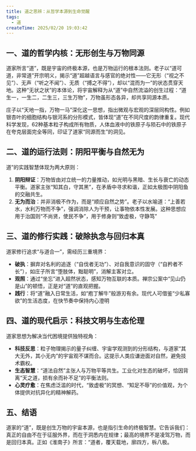 ```yaml
---
title: 道之思辨：从哲学本源到生命觉醒
tags:
  - 道
createTime: 2025/02/20 19:03:42
---
```




## 一、**道的哲学内核：无形创生与万物同源**

道家所言“道”，既是宇宙的终极本源，也是万物运行的根本法则。老子以“道可道，非常道”开宗明义，揭示“道”超越语言与感官的绝对性——它无形（“视之不见”）、无声（“听之不闻”）、无质（“搏之不得”），却以“混而为一”的状态贯穿天地‌。这种“无状之状”的本体论，将宇宙解释为从“道”中自然流溢的创生过程：“道生一，一生二，二生三，三生万物”，万物虽形态各异，却共享同源本质‌。

庄子以“天地一指，万物一马”深化这一思想，指出微观与宏观的深层同构性。例如银杏叶的细胞结构与银河系的分形模式，皆体现“道”在不同尺度的韵律重复‌。现代科学发现，62种基本粒子构成所有物质，人体血液中的铁原子与陨石中的铁原子在夸克层面完全等同，印证了道家“同源而生”的洞见‌。



## 二、**道的运行法则：阴阳平衡与自然无为**

道”的实践智慧体现为两大原则：

1. ‌**阴阳辩证**‌：万物皆由对立统一的力量推动，如光明与黑暗、生长与衰亡的动态平衡。道家主张“知其白，守其黑”，在矛盾中寻求和谐，正如太极图中阴阳鱼的交融共生‌。
2. ‌**无为而治**‌：并非消极不作为，而是“顺应自然之势”。老子以水喻道：“上善若水，水利万物而不争”，强调消除人为干预，让事物依本性发展。这种思想应用于治国则“不尚贤，使民不争”，用于修身则“致虚极，守静笃”‌



## 三、**道的修行实践：破除执念与回归本真**

道家修行追求“与道合一”，需经历三重境界：

- ‌**破执**‌：摒弃对名利的追逐（“自伐者无功”）、对自我意识的固守（“自矜者不长”），如庄子所言“堕肢体，黜聪明”，消解主客对立‌。
- ‌**观照**‌：通过“坐忘”进入超然状态，感知万物互联的本质。禅宗公案中“见山仍是山”的顿悟，正是对“道”的直观把握‌。
- ‌**践行**‌：将“道”融入日常生活，如“庖丁解牛”般游刃有余。现代人可借鉴“少私寡欲”的生活态度，在快节奏中保持内心澄明‌



## 四、**道的现代启示：科技文明与生态伦理**

道家思想为解决当代困境提供独特视角：

- ‌**科技反思**‌：粒子物理揭示的量子纠缠、宇宙学观测到的分形结构，与道家“其大无外，其小无内”的宇宙观不谋而合。这提示人类应谦逊面对自然，避免技术霸权‌。
- ‌**生态智慧**‌：“道法自然”主张人与万物平等共生。工业化对生态的破坏，恰因背离“天之道，损有余而补不足”的平衡法则‌。
- ‌**心灵疗愈**‌：在焦虑泛滥的时代，“致虚极”的冥想、“知足不辱”的价值观，为个体提供对抗异化的精神解药‌。



## 五、结语

道家的“道”，既是创生万物的宇宙本源，也是指引生命的终极智慧。它告诉我们：真正的自由不在于征服外界，而在于洞悉内在规律；最高的境界不是凌驾万物，而是回归本真。正如《淮南子》所言：“道者，覆天载地，廓四方，柝八极。